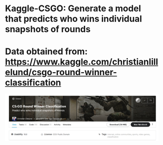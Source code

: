 # Kaggle-CSGO: Generate a model that predicts who wins individual snapshots of rounds
# Data obtained from: https://www.kaggle.com/christianlillelund/csgo-round-winner-classification
![alt text](images/Screenshot.png)
